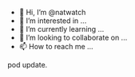 - 👋 Hi, I’m @natwatch
- 👀 I’m interested in ...
- 🌱 I’m currently learning ...
- 💞️ I’m looking to collaborate on ...
- 📫 How to reach me ...

<!---
natwatch/natwatch is a ✨ special ✨ repository because its `README.md` (this file) appears on your GitHub profile.
You can click the Preview link to take a look at your changes.
--->
 pod update.
 
